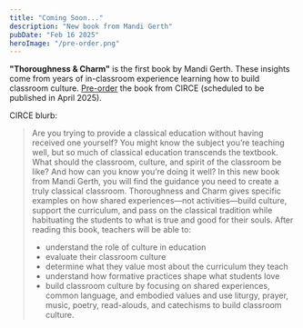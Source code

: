 ```yaml
---
title: "Coming Soon..."
description: "New book from Mandi Gerth"
pubDate: "Feb 16 2025"
heroImage: "/pre-order.png"
---
```


**"Thoroughness & Charm"** is the first book by Mandi Gerth. These insights come from years of in-classroom experience learning how to build classroom culture.
<a href="https://circeinstitute.org/product/thoroughness-and-charm/">Pre-order</a> the book from CIRCE (scheduled to be published in April 2025).

CIRCE blurb:

> Are you trying to provide a classical education without having received one yourself?
> You might know the subject you’re teaching well, but so much of classical education transcends the textbook.
> What should the classroom, culture, and spirit of the classroom be like?
> And how can you know you’re doing it well?
> In this new book from Mandi Gerth, you will find the guidance you need to create a truly classical classroom.
> Thoroughness and Charm gives specific examples on how shared experiences—not activities—build culture, support the curriculum, and pass on the classical tradition while habituating the students to what is true and good for their souls.
> After reading this book, teachers will be able to:
>
> - understand the role of culture in education
> - evaluate their classroom culture
> - determine what they value most about the curriculum they teach
> - understand how formative practices shape what students love
> - build classroom culture by focusing on shared experiences, common language, and embodied values and use liturgy, prayer, music, poetry, read-alouds, and catechisms to build classroom culture.
